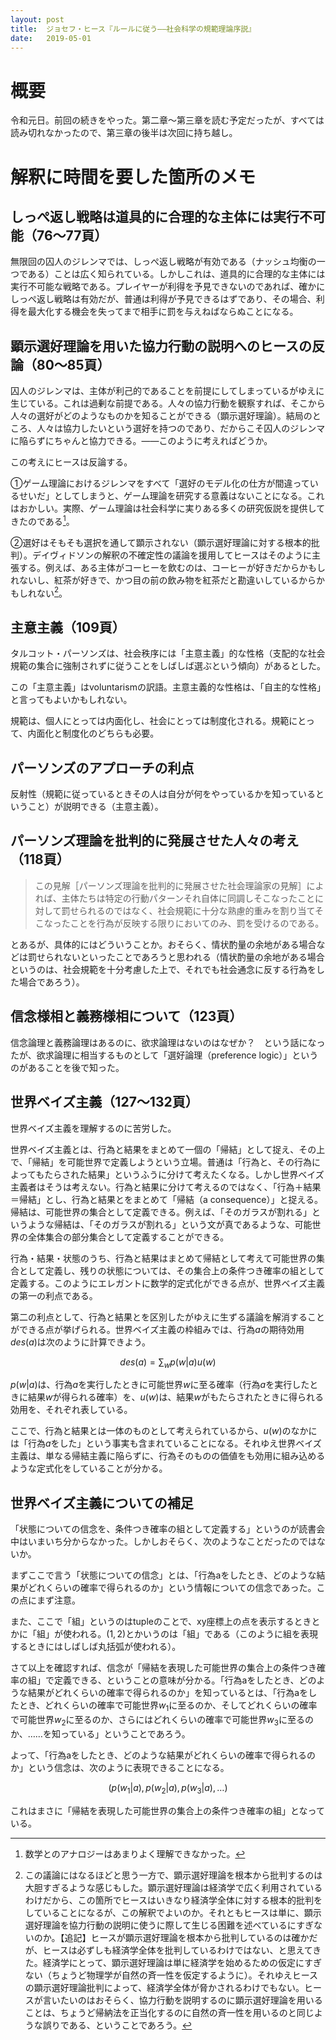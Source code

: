 ```yaml
---
layout: post
title:  ジョセフ・ヒース『ルールに従う――社会科学の規範理論序説』
date:   2019-05-01
---
```


# 概要
令和元日。前回の続きをやった。第二章〜第三章を読む予定だったが、すべては読み切れなかったので、第三章の後半は次回に持ち越し。

# 解釈に時間を要した箇所のメモ
## しっぺ返し戦略は道具的に合理的な主体には実行不可能（76〜77頁）
無限回の囚人のジレンマでは、しっぺ返し戦略が有効である（ナッシュ均衡の一つである）ことは広く知られている。しかしこれは、道具的に合理的な主体には実行不可能な戦略である。プレイヤーが利得を予見できないのであれば、確かにしっぺ返し戦略は有効だが、普通は利得が予見できるはずであり、その場合、利得を最大化する機会を失ってまで相手に罰を与えねばならぬことになる。

## 顕示選好理論を用いた協力行動の説明へのヒースの反論（80〜85頁）
囚人のジレンマは、主体が利己的であることを前提にしてしまっているがゆえに生じている。これは過剰な前提である。人々の協力行動を観察すれば、そこから人々の選好がどのようなものかを知ることができる（顕示選好理論）。結局のところ、人々は協力したいという選好を持つのであり、だからこそ囚人のジレンマに陥らずにちゃんと協力できる。――このように考えればどうか。

この考えにヒースは反論する。

①ゲーム理論におけるジレンマをすべて「選好のモデル化の仕方が間違っているせいだ」としてしまうと、ゲーム理論を研究する意義はないことになる。これはおかしい。実際、ゲーム理論は社会科学に実りある多くの研究仮説を提供してきたのである[^1]。

[^1]: 数学とのアナロジーはあまりよく理解できなかった。

②選好はそもそも選択を通して顕示されない（顕示選好理論に対する根本的批判）。デイヴィドソンの解釈の不確定性の議論を援用してヒースはそのように主張する。例えば、ある主体がコーヒーを飲むのは、コーヒーが好きだからかもしれないし、紅茶が好きで、かつ目の前の飲み物を紅茶だと勘違いしているからかもしれない[^2]。

[^2]: この議論にはなるほどと思う一方で、顕示選好理論を根本から批判するのは大胆すぎるような感じもした。顕示選好理論は経済学で広く利用されているわけだから、この箇所でヒースはいきなり経済学全体に対する根本的批判をしていることになるが、この解釈でよいのか。それともヒースは単に、顕示選好理論を協力行動の説明に使うに際して生じる困難を述べているにすぎないのか。【追記】ヒースが顕示選好理論を根本から批判しているのは確かだが、ヒースは必ずしも経済学全体を批判しているわけではない、と思えてきた。経済学にとって、顕示選好理論は単に経済学を始めるための仮定にすぎない（ちょうど物理学が自然の斉一性を仮定するように）。それゆえヒースの顕示選好理論批判によって、経済学全体が脅かされるわけでもない。ヒースが言いたいのはおそらく、協力行動を説明するのに顕示選好理論を用いることは、ちょうど帰納法を正当化するのに自然の斉一性を用いるのと同じような誤りである、ということであろう。

## 主意主義（109頁）
タルコット・パーソンズは、社会秩序には「主意主義」的な性格（支配的な社会規範の集合に強制されずに従うことをしばしば選ぶという傾向）があるとした。

この「主意主義」はvoluntarismの訳語。主意主義的な性格は、「自主的な性格」と言ってもよいかもしれない。

規範は、個人にとっては内面化し、社会にとっては制度化される。規範にとって、内面化と制度化のどちらも必要。

## パーソンズのアプローチの利点
反射性（規範に従っているときその人は自分が何をやっているかを知っているということ）が説明できる（主意主義）。

## パーソンズ理論を批判的に発展させた人々の考え（118頁）
> この見解［パーソンズ理論を批判的に発展させた社会理論家の見解］によれば、主体たちは特定の行動パターンそれ自体に同調しそこなったことに対して罰せられるのではなく、社会規範に十分な熟慮的重みを割り当てそこなったことを行為が反映する限りにおいてのみ、罰を受けるのである。

とあるが、具体的にはどういうことか。おそらく、情状酌量の余地がある場合などは罰せられないといったことであろうと思われる（情状酌量の余地がある場合というのは、社会規範を十分考慮した上で、それでも社会通念に反する行為をした場合であろう）。

## 信念様相と義務様相について（123頁）
信念論理と義務論理はあるのに、欲求論理はないのはなぜか？　という話になったが、欲求論理に相当するものとして「選好論理（preference logic）」というのがあることを後で知った。

## 世界ベイズ主義（127〜132頁）
世界ベイズ主義を理解するのに苦労した。

世界ベイズ主義とは、行為と結果をまとめて一個の「帰結」として捉え、その上で、「帰結」を可能世界で定義しようという立場。普通は「行為と、その行為によってもたらされた結果」というふうに分けて考えたくなる。しかし世界ベイズ主義者はそうは考えない。行為と結果に分けて考えるのではなく、「行為＋結果＝帰結」とし、行為と結果とをまとめて「帰結（a consequence）」と捉える。帰結は、可能世界の集合として定義できる。例えば、「そのガラスが割れる」というような帰結は、「そのガラスが割れる」という文が真であるような、可能世界の全体集合の部分集合として定義することができる。

行為・結果・状態のうち、行為と結果はまとめて帰結として考えて可能世界の集合として定義し、残りの状態については、その集合上の条件つき確率の組として定義する。このようにエレガントに数学的定式化ができる点が、世界ベイズ主義の第一の利点である。

第二の利点として、行為と結果とを区別したがゆえに生ずる議論を解消することができる点が挙げられる。世界ベイズ主義の枠組みでは、行為$a$の期待効用$des(a)$は次のように計算できよう。

$$
des(a) = \sum_w p(w|a)u(w)
$$

$p(w|a)$は、行為$a$を実行したときに可能世界$w$に至る確率（行為$a$を実行したときに結果$w$が得られる確率）を、$u(w)$は、結果$w$がもたらされたときに得られる効用を、それぞれ表している。

ここで、行為と結果とは一体のものとして考えられているから、$u(w)$のなかには「行為$a$をした」という事実も含まれていることになる。それゆえ世界ベイズ主義は、単なる帰結主義に陥らずに、行為そのものの価値をも効用に組み込めるような定式化をしていることが分かる。


## 世界ベイズ主義についての補足
「状態についての信念を、条件つき確率の組として定義する」というのが読書会中はいまいち分からなかった。しかしおそらく、次のようなことだったのではないか。

まずここで言う「状態についての信念」とは、「行為aをしたとき、どのような結果がどれくらいの確率で得られるのか」という情報についての信念であった。この点にまず注意。

また、ここで「組」というのはtupleのことで、xy座標上の点を表示するときとかに「組」が使われる。$(1,2)$とかいうのは「組」である（このように組を表現するときにはしばしば丸括弧が使われる）。

さて以上を確認すれば、信念が「帰結を表現した可能世界の集合上の条件つき確率の組」で定義できる、ということの意味が分かる。「行為aをしたとき、どのような結果がどれくらいの確率で得られるのか」を知っているとは、「行為aをしたとき、どれくらいの確率で可能世界$w_1$に至るのか、そしてどれくらいの確率で可能世界$w_2$に至るのか、さらにはどれくらいの確率で可能世界$w_3$に至るのか、……を知っている」ということであろう。

よって、「行為aをしたとき、どのような結果がどれくらいの確率で得られるのか」という信念は、次のように表現できることになる。

$$
(p(w_1|a),p(w_2|a),p(w_3|a),\dots)
$$

これはまさに「帰結を表現した可能世界の集合上の条件つき確率の組」となっている。
